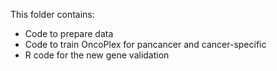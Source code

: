 This folder contains:
- Code to prepare data
- Code to train OncoPlex for pancancer and cancer-specific
- R code for the new gene validation 
